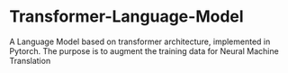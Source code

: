 # Transformer-Language-Model
A Language Model based on transformer architecture, implemented in Pytorch. The purpose is to augment the training data for Neural Machine Translation
